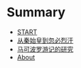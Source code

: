# Summary

- [START](start.md)
- [从秦始皇到忽必烈汗](00_pre/pre.md)
- [马可波罗游记的研究](./01_init_marco/init_marco.md)
- [About](./about/author.md)
